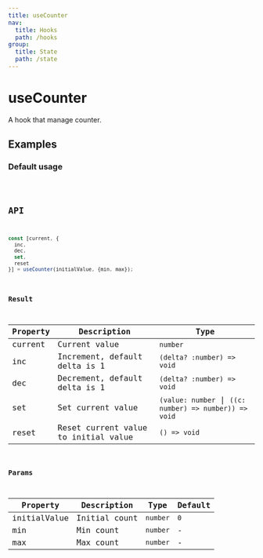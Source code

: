 ```yaml
---
title: useCounter
nav:
  title: Hooks
  path: /hooks
group:
  title: State
  path: /state
---
```


# useCounter

A hook that manage counter.

## Examples

### Default usage

<code src="./demo/demo1.tsx" />

## API

```typescript
const [current, {
  inc,
  dec,
  set,
  reset
}] = useCounter(initialValue, {min, max});
```

### Result

| Property | Description                          | Type                                                   |
|----------|--------------------------------------|--------------------------------------------------------|
| current  | Current value                        | `number`                                               |
| inc      | Increment, default delta is 1        | `(delta? :number) => void`                             |
| dec      | Decrement, default delta is 1        | `(delta? :number) => void`                             |
| set      | Set current value                    | `(value: number` \| `((c: number) => number)) => void` |
| reset    | Reset current value to initial value | `() => void`                                           |

### Params

| Property     | Description   | Type     | Default |
|--------------|---------------|----------|---------|
| initialValue | Initial count | `number` | `0`     |
| min          | Min count     | `number` | -       |
| max          | Max count     | `number` | -       |
